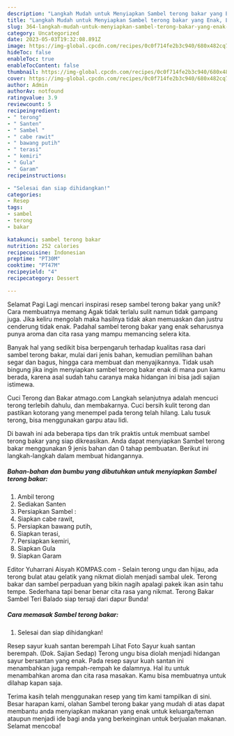 ```yaml
---
description: "Langkah Mudah untuk Menyiapkan Sambel terong bakar yang Enak, Lezat"
title: "Langkah Mudah untuk Menyiapkan Sambel terong bakar yang Enak, Lezat"
slug: 364-langkah-mudah-untuk-menyiapkan-sambel-terong-bakar-yang-enak-lezat
category: Uncategorized
date: 2023-05-03T19:32:08.891Z
image: https://img-global.cpcdn.com/recipes/0c0f714fe2b3c940/680x482cq70/sambel-terong-bakar-foto-resep-utama.jpg
hideToc: false
enableToc: true
enableTocContent: false
thumbnail: https://img-global.cpcdn.com/recipes/0c0f714fe2b3c940/680x482cq70/sambel-terong-bakar-foto-resep-utama.jpg
cover: https://img-global.cpcdn.com/recipes/0c0f714fe2b3c940/680x482cq70/sambel-terong-bakar-foto-resep-utama.jpg
author: Admin
authorAv: notfound
ratingvalue: 3.9
reviewcount: 5
recipeingredient:
- " terong"
- " Santen"
- " Sambel "
- " cabe rawit"
- " bawang putih"
- " terasi"
- " kemiri"
- " Gula"
- " Garam"
recipeinstructions:

- "Selesai dan siap dihidangkan!"
categories:
- Resep
tags:
- sambel
- terong
- bakar

katakunci: sambel terong bakar 
nutrition: 252 calories
recipecuisine: Indonesian
preptime: "PT30M"
cooktime: "PT47M"
recipeyield: "4"
recipecategory: Dessert

---
```



Selamat Pagi Lagi mencari inspirasi resep sambel terong bakar yang unik? Cara membuatnya memang Agak tidak terlalu sulit namun tidak gampang juga. Jika keliru mengolah maka hasilnya tidak akan memuaskan dan justru cenderung tidak enak. Padahal sambel terong bakar yang enak seharusnya punya aroma dan cita rasa yang mampu memancing selera kita.


Banyak hal yang sedikit bisa berpengaruh terhadap kualitas rasa dari sambel terong bakar, mulai dari jenis bahan, kemudian pemilihan bahan segar dan bagus, hingga cara membuat dan menyajikannya. Tidak usah bingung jika ingin menyiapkan sambel terong bakar enak di mana pun kamu berada, karena asal sudah tahu caranya maka hidangan ini bisa jadi sajian istimewa.

Cuci Terong dan Bakar atmago.com Langkah selanjutnya adalah mencuci terong terlebih dahulu, dan membakarnya. Cuci bersih kulit terong dan pastikan kotorang yang menempel pada terong telah hilang. Lalu tusuk terong, bisa menggunakan garpu atau lidi.


Di bawah ini ada beberapa tips dan trik praktis untuk membuat sambel terong bakar yang siap dikreasikan. Anda dapat menyiapkan Sambel terong bakar menggunakan 9 jenis bahan dan 0 tahap pembuatan. Berikut ini langkah-langkah dalam membuat hidangannya.

<!--inarticleads1-->

##### Bahan-bahan dan bumbu yang dibutuhkan untuk menyiapkan Sambel terong bakar:

1. Ambil  terong
1. Sediakan  Santen
1. Persiapkan  Sambel :
1. Siapkan  cabe rawit,
1. Persiapkan  bawang putih,
1. Siapkan  terasi,
1. Persiapkan  kemiri,
1. Siapkan  Gula
1. Siapkan  Garam


Editor Yuharrani Aisyah KOMPAS.com - Selain terong ungu dan hijau, ada terong bulat atau gelatik yang nikmat diolah menjadi sambal ulek. Terong bakar dan sambel perpaduan yang bikin nagih apalagi pakek ikan asin tahu tempe. Sederhana tapi benar benar cita rasa yang nikmat. Terong Bakar Sambel Teri Balado siap tersaji dari dapur Bunda! 

<!--inarticleads2-->

##### Cara memasak Sambel terong bakar:


1. Selesai dan siap dihidangkan!

Resep sayur kuah santan berempah Lihat Foto Sayur kuah santan berempah. (Dok. Sajian Sedap) Terong ungu bisa diolah menjadi hidangan sayur bersantan yang enak. Pada resep sayur kuah santan ini menambahkan juga rempah-rempah ke dalamnya. Hal itu untuk menambahkan aroma dan cita rasa masakan. Kamu bisa membuatnya untuk dilahap kapan saja. 

Terima kasih telah menggunakan resep yang tim kami tampilkan di sini. Besar harapan kami, olahan Sambel terong bakar yang mudah di atas dapat membantu anda menyiapkan makanan yang enak untuk keluarga/teman ataupun menjadi ide bagi anda yang berkeinginan untuk berjualan makanan. Selamat mencoba!
